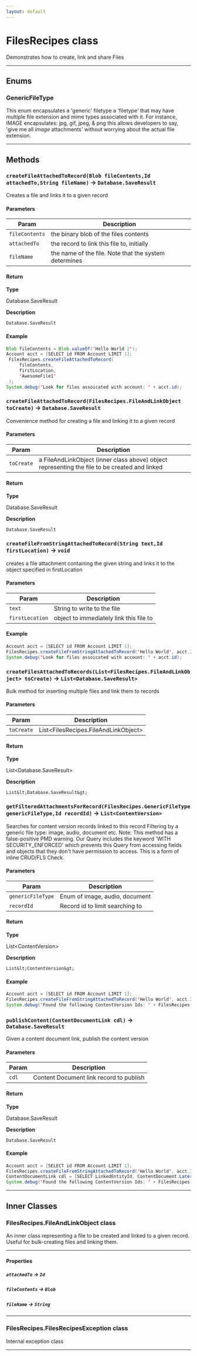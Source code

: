 ```yaml
---
layout: default
---
```

# FilesRecipes class

Demonstrates how to create, link and share Files

---
## Enums
### GenericFileType


This enum encapsulates a &apos;generic&apos; filetype a &apos;filetype&apos; that may have multiple file extension and mime types associated with it. For instance, IMAGE encapsulates: jpg, gif, jpeg, &amp; png this allows developers to say, &apos;give me all *image* attachments&apos; without worrying about the actual file extension.

---
## Methods
### `createFileAttachedToRecord(Blob fileContents,Id attachedTo,String fileName)` → `Database.SaveResult`

Creates a file and links it to a given record

#### Parameters
|Param|Description|
|-----|-----------|
|`fileContents` |  the binary blob of the files contents |
|`attachedTo` |    the record to link this file to, initially |
|`fileName` |      the name of the file. Note that the system determines |

#### Return

**Type**

Database.SaveResult

**Description**

`Database.SaveResult`

#### Example
```java
Blob fileContents = Blob.valueOf('Hello World 2');
Account acct = [SELECT id FROM Account LIMIT 1];
 FilesRecipes.createFileAttachedToRecord(
     fileContents,
     firstLocation,
     'AwesomeFile1'
 );
System.debug('Look for files assoicated with account: ' + acct.id);
```

### `createFileAttachedToRecord(FilesRecipes.FileAndLinkObject toCreate)` → `Database.SaveResult`

Convenience method for creating a file and linking it to a given record

#### Parameters
|Param|Description|
|-----|-----------|
|`toCreate` |  a FileAndLinkObject (inner class above) object representing the file to be created and linked |

#### Return

**Type**

Database.SaveResult

**Description**

`Database.SaveResult`

### `createFileFromStringAttachedToRecord(String text,Id firstLocation)` → `void`

creates a file attachment containing the given string and links it to the object specified in firstLocation

#### Parameters
|Param|Description|
|-----|-----------|
|`text` |           String to write to the file |
|`firstLocation` |  object to immediately link this file to |

#### Example
```java
Account acct = [SELECT id FROM Account LIMIT 1];
FilesRecipes.createFileFromStringAttachedToRecord('Hello World', acct.Id);
System.debug('Look for files assoicated with account: ' + acct.id);
```

### `createFilesAttachedToRecords(List<FilesRecipes.FileAndLinkObject> toCreate)` → `List<Database.SaveResult>`

Bulk method for inserting multiple files and link them to records

#### Parameters
|Param|Description|
|-----|-----------|
|`toCreate` |  List&lt;FilesRecipes.FileAndLinkObject&gt; |

#### Return

**Type**

List&lt;Database.SaveResult&gt;

**Description**

`List&lt;Database.SaveResult&gt;`

### `getFilteredAttachmentsForRecord(FilesRecipes.GenericFileType genericFileType,Id recordId)` → `List<ContentVersion>`

Searches for content version records linked to this record Filtering by a generic file type: image, audio, document etc. Note: This method has a false-positive PMD warning. Our Query includes the keyword &apos;WITH SECURITY_ENFORCED&apos; which prevents this Query from accessing fields and objects that they don&apos;t have permission to access. This is a form of inline CRUD/FLS Check.

#### Parameters
|Param|Description|
|-----|-----------|
|`genericFileType` |  Enum of image, audio, document |
|`recordId` |         Record id to limit searching to |

#### Return

**Type**

List&lt;ContentVersion&gt;

**Description**

`List&lt;ContentVersion&gt;`

#### Example
```java
Account acct = [SELECT id FROM Account LIMIT 1];
FilesRecipes.createFileFromStringAttachedToRecord('Hello World', acct.Id);
System.debug('Found the following ContentVersion Ids: ' + FilesRecipes.getFilteredAttachmentsForRecord(FilesRecipes.GenericFileType.ALL, acct.id));
```

### `publishContent(ContentDocumentLink cdl)` → `Database.SaveResult`

Given a content document link, publish the content version

#### Parameters
|Param|Description|
|-----|-----------|
|`cdl` |    Content Document link record to publish |

#### Return

**Type**

Database.SaveResult

**Description**

`Database.SaveResult`

#### Example
```java
Account acct = [SELECT id FROM Account LIMIT 1];
FilesRecipes.createFileFromStringAttachedToRecord('Hello World', acct.Id);
ContentDocumentLink cdl = [SELECT LinkedEntityId, ContentDocument.LatestPublishedVersionId FROM ContentDocumentLink WHERE LinkedEntityId = :acct.id LIMIT 1];
System.debug('Found the following ContentVersion Ids: ' + FilesRecipes.getFilteredAttachmentsForRecord(FilesRecipes.GenericFileType.ALL, acct.id));
```

---
## Inner Classes

### FilesRecipes.FileAndLinkObject class

 An inner class representing a file to be created and linked to a given record. Useful for bulk-creating files and linking them.

---
#### Properties

##### `attachedTo` → `Id`

##### `fileContents` → `Blob`

##### `fileName` → `String`

---
### FilesRecipes.FilesRecipesException class

Internal exception class

---
